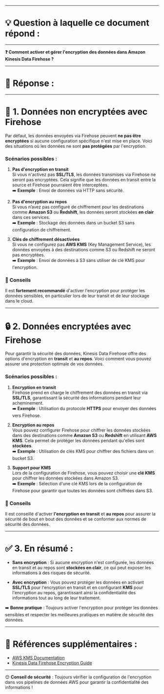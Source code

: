 ----------------------
# 💡 Question à laquelle ce document répond :
----------------------

**❓ Comment activer et gérer l'encryption des données dans Amazon Kinesis Data Firehose ?**

----------------------
# 📝 Réponse :
----------------------

# 🔐 1. Données non encryptées avec Firehose

Par défaut, les données envoyées via Firehose peuvent **ne pas être encryptées** si aucune configuration spécifique n'est mise en place. Voici des situations où les données ne sont **pas protégées** par l'encryption.

### Scénarios possibles :

1. **Pas d'encryption en transit**  
   Si vous n'activez pas **SSL/TLS**, les données transmises via Firehose ne seront pas encryptées. Cela signifie que les données en transit entre la source et Firehose pourraient être interceptées.  
   ➡️ **Exemple** : Envoi de données via HTTP sans sécurité.

2. **Pas d'encryption au repos**  
   Si vous n’avez pas configuré de chiffrement pour les destinations comme **Amazon S3** ou **Redshift**, les données seront stockées **en clair** dans ces services.  
   ➡️ **Exemple** : Stockage des données dans un bucket S3 sans configuration de chiffrement.

3. **Clés de chiffrement désactivées**  
   Si vous ne configurez pas **AWS KMS** (Key Management Service), les données envoyées à des destinations comme S3 ou Redshift ne seront pas encryptées.  
   ➡️ **Exemple** : Envoi de données à S3 sans utiliser de clé KMS pour l'encryption.

### 🚨 **Conseils**
Il est **fortement recommandé** d'activer l'encryption pour protéger les données sensibles, en particulier lors de leur transit et de leur stockage dans le cloud.

---

# 🔒 2. Données encryptées avec Firehose

Pour garantir la sécurité des données, Kinesis Data Firehose offre des options d'encryption en **transit** et **au repos**. Voici comment vous pouvez assurer une protection optimale de vos données.

### Scénarios possibles :

1. **Encryption en transit**  
   Firehose prend en charge le chiffrement des données en transit via **SSL/TLS**, garantissant la sécurité des informations pendant leur acheminement.  
   ➡️ **Exemple** : Utilisation du protocole **HTTPS** pour envoyer des données vers Firehose.

2. **Encryption au repos**  
   Vous pouvez configurer Firehose pour chiffrer les données stockées dans des destinations comme **Amazon S3** ou **Redshift** en utilisant **AWS KMS**. Cela permet de protéger les données pendant qu'elles sont **stockées**.  
   ➡️ **Exemple** : Utilisation de clés KMS pour chiffrer des fichiers dans un bucket S3.

3. **Support pour KMS**  
   Lors de la configuration de Firehose, vous pouvez choisir une **clé KMS** pour chiffrer les données stockées dans Amazon S3.  
   ➡️ **Exemple** : Sélection d'une clé KMS lors de la configuration de Firehose pour garantir que toutes les données sont chiffrées dans S3.

### 🔐 **Conseils**
Il est conseillé d'activer **l'encryption en transit** et **au repos** pour assurer la sécurité de bout en bout des données et se conformer aux normes de sécurité des données.

---

# ✅ 3. En résumé :

- **Sans encryption** : Si aucune encryption n'est configurée, les données en transit et au repos sont **stockées en clair**, ce qui peut exposer les informations à des risques de sécurité.
  
- **Avec encryption** : Vous pouvez protéger les données en activant **SSL/TLS** pour l'encryption en transit et en configurant **KMS** pour l'encryption au repos, garantissant ainsi la confidentialité des informations tout au long de leur traitement.

➡️ **Bonne pratique** : Toujours activer l'encryption pour protéger les données sensibles et respecter les meilleures pratiques en matière de sécurité des données.

---

# 🔗 **Références supplémentaires** :

- [AWS KMS Documentation](https://docs.aws.amazon.com/kms)
- [Kinesis Data Firehose Encryption Guide](https://docs.aws.amazon.com/firehose/latest/dev/encryption.html)

---

😊 **Conseil de sécurité** : Toujours vérifier la configuration de l'encryption dans vos pipelines de données AWS pour garantir la confidentialité des informations !
